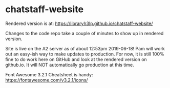 # chatstaff-website

Rendered version is at:  https://libraryh3lp.github.io/chatstaff-website/

Changes to the code repo take a couple of minutes to show up in rendered version.

Site is live on the A2 server as of about 12:53pm 2019-06-18!  Pam will work out an easy-ish way to make updates to production.  For now, it is still 100% fine to do work here on GitHub and look at the rendered version on github.io.  It will NOT automatically go production at this time.

Font Awesome 3.2.1 Cheatsheet is handy: https://fontawesome.com/v3.2.1/icons/
